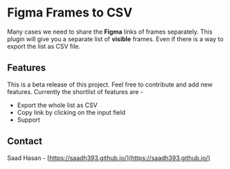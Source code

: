 # Figma Frames to CSV

Many cases we need to share the **Figma** links of frames separately. This plugin will give you a separate list of **visible** frames. Even if there is a way to export the list as CSV file.

## Features

This is a beta release of this project. Feel free to contribute and add new features. Currently the shortlist of features are -

- Export the whole list as CSV
- Copy link by clicking on the input field
- Support

<!-- CONTACT -->

## Contact

Saad Hasan - [https://saadh393.github.io/](https://saadh393.github.io/)
